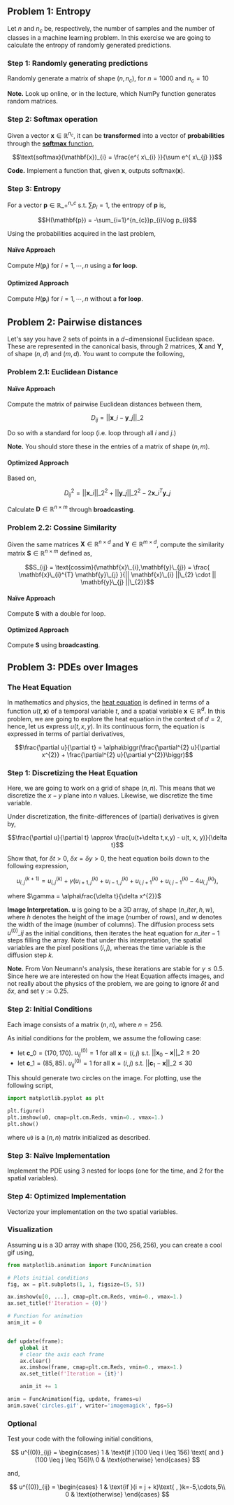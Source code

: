 ## Problem 1: Entropy

Let $n$ and $n_{c}$ be, respectively, the number of samples and the number of classes in a machine learning problem. In this exercise we are going to calculate the entropy of randomly generated predictions.

### Step 1: Randomly generating predictions

Randomly generate a matrix of shape $(n, n_{c})$, for $n = 1000$ and $n_{c} = 10$

__Note.__ Look up online, or in the lecture, which NumPy function generates random matrices.

### Step 2: Softmax operation

Given a vector $\mathbf{x} \in \mathbb{R}^{n_{c}}$, it can be __transformed__ into a vector of __probabilities__ through the [__softmax__ function](https://en.wikipedia.org/wiki/Softmax_function),

$$\text{softmax}(\mathbf{x})_{i} = \frac{e^{ x\_{i} }}{\sum e^{ x\_{j} }}$$



__Code.__ Implement a function that, given $\mathbf{x}$, outputs $\text{softmax}(\mathbf{x})$.

### Step 3: Entropy

For a vector $\mathbf{p} \in \mathbb{R}\_{+}^{n\_{c}}$ s.t. $\sum p_{i}=1$, the entropy of $\mathbf{p}$ is,

$$H(\mathbf{p}) = -\sum_{i=1}^{n_{c}}p_{i}\log p_{i}$$

Using the probabilities acquired in the last problem,

#### Naïve Approach

Compute $H(\mathbf{p}_{i})$ for $i=1,\cdots,n$ using a __for loop__.

#### Optimized Approach

Compute $H(\mathbf{p}_{i})$ for $i=1,\cdots,n$ without a __for loop__.

## Problem 2: Pairwise distances

Let's say you have 2 sets of points in a $d-$dimensional Euclidean space. These are represented in the canonical basis, through 2 matrices, $\mathbf{X}$ and $\mathbf{Y}$, of shape $(n, d)$ and $(m, d)$. You want to compute the following,

### Problem 2.1: Euclidean Distance

#### Naïve Approach

Compute the matrix of pairwise Euclidean distances between them,

$$D_{ij} = || \mathbf{x}\_{i} - \mathbf{y}\_{j} ||\_{2}$$

Do so with a standard for loop (i.e. loop through all $i$ and $j$.)

__Note.__ You should store these in the entries of a matrix of shape $(n,m)$.

#### Optimized Approach

Based on,

$$D_{ij}^{2} = || \mathbf{x}\_{i} ||\_{2}^{2} + || \mathbf{y}\_{j} ||\_{2}^{2} - 2 \mathbf{x}\_{i}^{T}\mathbf{y}\_{j} $$

Calculate $\mathbf{D} \in \mathbb{R}^{n \times m}$ through __broadcasting__.

### Problem 2.2: Cossine Similarity

Given the same matrices $\mathbf{X} \in \mathbb{R}^{n\times d}$ and $\mathbf{Y} \in \mathbb{R}^{m\times d}$, compute the similarity matrix $\mathbf{S} \in \mathbb{R}^{n \times m}$ defined as,

$$S_{ij} = \text{cossim}(\mathbf{x}\_{i},\mathbf{y}\_{j}) = \frac{ \mathbf{x}\_{i}^{T} \mathbf{y}\_{j} }{|| \mathbf{x}\_{i} ||\_{2} \cdot || \mathbf{y}\_{j} ||\_{2}}$$

#### Naïve Approach

Compute $\mathbf{S}$ with a double for loop.

#### Optimized Approach

Compute $\mathbf{S}$ using __broadcasting__.

## Problem 3: PDEs over Images

### The Heat Equation

In mathematics and physics, the [heat equation](https://en.wikipedia.org/wiki/Heat_equation) is defined in terms of a function $u(t, \mathbf{x})$ of a temporal variable $t$, and a spatial variable $\mathbf{x} \in \mathbb{R}^{d}$. In this problem, we are going to explore the heat equation in the context of $d = 2$, hence, let us express $u(t, x, y)$. In its continuous form, the equation is expressed in terms of partial derivatives,

$$\frac{\partial u}{\partial t} = \alpha\biggr(\frac{\partial^{2} u}{\partial x^{2}} + \frac{\partial^{2} u}{\partial y^{2}}\biggr)$$

### Step 1: Discretizing the Heat Equation

Here, we are going to work on a grid of shape $(n, n)$. This means that we discretize the $x-y$ plane into $n$ values. Likewise, we discretize the time variable.

Under discretization, the finite-differences of (partial) derivatives is given by,

$$\frac{\partial u}{\partial t} \approx \frac{u(t+\delta t,x,y) - u(t, x, y)}{\delta t}$$

Show that, for $\delta t> 0$, $\delta x = \delta y > 0$, the heat equation boils down to the following expression,

$$u_{i,j}^{(k+1)} = u_{i,j}^{(k)} + \gamma(u_{i+1,j}^{(k)} + u_{i-1,j}^{(k)} + u_{i,j+1}^{(k)} + u_{i,j-1}^{(k)} - 4u_{i,j}^{(k)}),$$

where $\gamma = \alpha\frac{\delta t}{\delta x^{2}}$

__Image Interpretation.__ $\mathbf{u}$ is going to be a 3D array, of shape $(n\_{iter}, h, w)$, where $h$ denotes the height of the image (number of rows), and $w$ denotes the width of the image (number of columns). The diffusion process sets $u^{(0)}\_{ij}$ as the initial conditions, then iterates the heat equation for $n\_{iter} - 1$ steps filling the array. Note that under this interpretation, the spatial variables are the pixel positions $(i, j)$, whereas the time variable is the diffusion step $k$.

__Note.__ From Von Neumann's analysis, these iterations are stable for $\gamma \leq 0.5$. Since here we are interested on how the Heat Equation affects images, and not really about the physics of the problem, we are going to ignore $\delta t$ and $\delta x$, and set $\gamma := 0.25$.

### Step 2: Initial Conditions

Each image consists of a matrix $(n, n)$, where $n = 256$.

As initial conditions for the problem, we assume the following case:

- let $\mathbf{c}\_{0} = (170, 170)$. $u_{ij}^{(0)} = 1$ for all $\mathbf{x} = (i,j)$ s.t. $|| \mathbf{x}_{0} - \mathbf{x} ||\_{2} \leq 20$
- let $\mathbf{c}\_{1} = (85, 85)$. $u_{ij}^{(0)} = 1$ for all $\mathbf{x} = (i,j)$ s.t. $|| \mathbf{c}_{1} - \mathbf{x} ||\_{2} \leq 30$

This should generate two circles on the image. For plotting, use the following script,

```python
import matplotlib.pyplot as plt

plt.figure()
plt.imshow(u0, cmap=plt.cm.Reds, vmin=0., vmax=1.)
plt.show()
```

where ```u0``` is a $(n, n)$ matrix initialized as described.

### Step 3: Naïve Implementation

Implement the PDE using 3 nested for loops (one for the time, and 2 for the spatial variables).

### Step 4: Optimized Implementation

Vectorize your implementation on the two spatial variables.

### Visualization

Assuming $\mathbf{u}$ is a 3D array with shape $(100, 256, 256)$, you can create a cool gif using,

```python
from matplotlib.animation import FuncAnimation

# Plots initial conditions
fig, ax = plt.subplots(1, 1, figsize=(5, 5))

ax.imshow(u[0, ...], cmap=plt.cm.Reds, vmin=0., vmax=1.)
ax.set_title(f'Iteration = {0}')

# Function for animation
anim_it = 0


def update(frame):
    global it
    # clear the axis each frame
    ax.clear()
    ax.imshow(frame, cmap=plt.cm.Reds, vmin=0., vmax=1.)
    ax.set_title(f'Iteration = {it}')

    anim_it += 1

anim = FuncAnimation(fig, update, frames=u)
anim.save('circles.gif', writer='imagemagick', fps=5)
```

### Optional

Test your code with the following initial conditions,

$$
u^{(0)}_{ij} = \begin{cases}
1 & \text{if }(100 \leq i \leq 156) \text{ and } (100 \leq j \leq 156)\\
0 & \text{otherwise}
\end{cases}
$$

and,

$$
u^{(0)}_{ij} = \begin{cases}
1 & \text{if }(i = j + k)\text{ , }k=-5,\cdots,5\\
0 & \text{otherwise}
\end{cases}
$$
